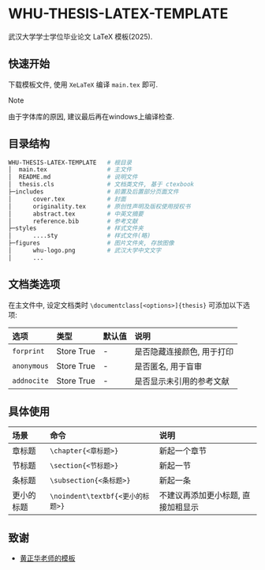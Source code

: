 # WHU-THESIS-LATEX-TEMPLATE
武汉大学学士学位毕业论文 LaTeX 模板(2025).

## 快速开始
下载模板文件, 使用 `XeLaTeX` 编译 `main.tex` 即可.
> [!NOTE]
> 由于字体库的原因, 建议最后再在windows上编译检查.

## 目录结构
```sh
WHU-THESIS-LATEX-TEMPLATE   # 根目录
│  main.tex                 # 主文件
│  README.md                # 说明文件
│  thesis.cls               # 文档类文件, 基于 ctexbook
├─includes                  # 前置及后置部分页面文件
│      cover.tex            # 封面
│      originality.tex      # 原创性声明及版权使用授权书
│      abstract.tex         # 中英文摘要
│      reference.bib        # 参考文献
├─styles                    # 样式文件夹
│      ....sty              # 样式文件(略)
├─figures                   # 图片文件夹, 存放图像
│      whu-logo.png         # 武汉大学中文文字
│      ...
```

## 文档类选项

在主文件中, 设定文档类时 `\documentclass[<options>]{thesis}` 可添加以下选项:

| 选项 | 类型 | 默认值 | 说明 |
| :--- | :--- | :--- | :--- |
| `forprint` | Store True | - | 是否隐藏连接颜色, 用于打印 |
| `anonymous` | Store True | - | 是否匿名, 用于盲审 |
| `addnocite` | Store True | - | 是否显示未引用的参考文献 |

## 具体使用

| 场景       | 命令                             | 说明                               |
| :--------- | :------------------------------- | :--------------------------------- |
| 章标题     | `\chapter{<章标题>}`             | 新起一个章节                       |
| 节标题     | `\section{<节标题>}`             | 新起一节                           |
| 条标题     | `\subsection{<条标题>}`          | 新起一条                           |
| 更小的标题 | `\noindent\textbf{<更小的标题>}` | 不建议再添加更小标题, 直接加粗显示 |


## 致谢

- [黄正华老师的模板](http://aff.whu.edu.cn/huangzh/)
